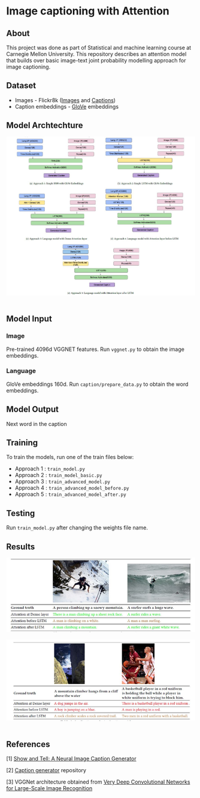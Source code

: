 # Image captioning with Attention

## About
This project was done as part of Statistical and machine learning course at Carnegie Mellon University. This repository describes an attention model that builds over basic image-text joint probability modelling approach for image captioning.

## Dataset

* Images - Flickr8k ([Images](http://nlp.cs.illinois.edu/HockenmaierGroup/Framing_Image_Description/Flickr8k_Dataset.zip) and [Captions](http://nlp.cs.illinois.edu/HockenmaierGroup/Framing_Image_Description/Flickr8k_text.zip))
* Caption embeddings - [GloVe](https://nlp.stanford.edu/projects/glove/) embeddings

## Model Archtechture

<div align="center">
  <img src="images/approaches.JPG"><br><br>
</div>

## Model Input

### Image 
Pre-trained 4096d VGGNET features. Run `vggnet.py` to obtain the image embeddings.

### Language 
GloVe embeddings 160d.  Run `caption/prepare_data.py` to obtain the word embeddings.

## Model Output

Next word in the caption

## Training

To train the models, run one of the train files below:
* Approach 1 : `train_model.py`
* Approach 2 : `train_model_basic.py`
* Approach 3 : `train_advanced_model.py`
* Approach 4 : `train_advanced_model_before.py`
* Approach 5 : `train_advanced_model_after.py`

## Testing
Run `train_model.py` after changing the weights file name.

## Results

<div align="center">
  <img src="images/res1.JPG"><br><br>
</div>

<div align="center">
  <img src="images/res2.JPG"><br><br>
</div>

## References

[1] [Show and Tell: A Neural Image Caption Generator](https://arxiv.org/pdf/1411.4555.pdf)

[2]	[Caption generator](https://github.com/anuragmishracse/caption_generator) repository

[3] VGGNet architecture obtained from [Very Deep Convolutional Networks for Large-Scale Image Recognition](https://arxiv.org/abs/1409.1556)
